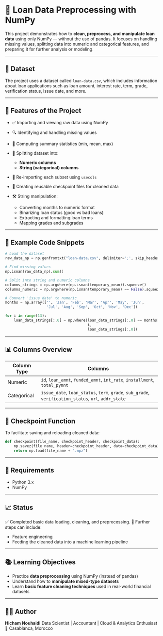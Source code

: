 # 🧮 Loan Data Preprocessing with NumPy

This project demonstrates how to **clean, preprocess, and manipulate loan data** using only NumPy — without the use of pandas. It focuses on handling missing values, splitting data into numeric and categorical features, and preparing it for further analysis or modeling.

---

## 📁 Dataset

The project uses a dataset called `loan-data.csv`, which includes information about loan applications such as loan amount, interest rate, term, grade, verification status, issue date, and more.

---

## 🧰 Features of the Project

* ✅ Importing and viewing raw data using NumPy
* 🔍 Identifying and handling missing values
* 🧠 Computing summary statistics (min, mean, max)
* 🧩 Splitting dataset into:

  * **Numeric columns**
  * **String (categorical) columns**
* 🧼 Re-importing each subset using `usecols`
* 💾 Creating reusable checkpoint files for cleaned data
* 🛠 String manipulation:

  * Converting months to numeric format
  * Binarizing loan status (good vs bad loans)
  * Extracting and formatting loan terms
  * Mapping grades and subgrades

---

## 🧪 Example Code Snippets

```python
# Load the dataset
raw_data_np = np.genfromtxt("loan-data.csv", delimiter=';', skip_header=1, autostrip=True)

# Find missing values
np.isnan(raw_data_np).sum()

# Split into string and numeric columns
columns_strings = np.argwhere(np.isnan(temporary_mean)).squeeze()
columns_numeric = np.argwhere(np.isnan(temporary_mean) == False).squeeze()
```

```python
# Convert 'issue_date' to numeric
months = np.array(['', 'Jan', 'Feb', 'Mar', 'Apr', 'May', 'Jun',
                   'Jul', 'Aug', 'Sep', 'Oct', 'Nov', 'Dec'])

for i in range(13):
    loan_data_strings[:,0] = np.where(loan_data_strings[:,0] == months[i],
                                      i,
                                      loan_data_strings[:,0])
```

---

## 📊 Columns Overview

| Column Type | Columns                                                                                               |
| ----------- | ----------------------------------------------------------------------------------------------------- |
| Numeric     | `id`, `loan_amnt`, `funded_amnt`, `int_rate`, `installment`, `total_pymnt`                            |
| Categorical | `issue_date`, `loan_status`, `term`, `grade`, `sub_grade`, `verification_status`, `url`, `addr_state` |

---

## 💾 Checkpoint Function

To facilitate saving and reloading cleaned data:

```python
def checkpoint(file_name, checkpoint_header, checkpoint_data):
    np.savez(file_name, header=checkpoint_header, data=checkpoint_data)
    return np.load(file_name + ".npz")
```

---

## 📌 Requirements

* Python 3.x
* NumPy

---

## 📈 Status

✅ Completed basic data loading, cleaning, and preprocessing.
🔄 Further steps can include:

* Feature engineering
* Feeding the cleaned data into a machine learning pipeline

---

## 📚 Learning Objectives

* Practice **data preprocessing** using NumPy (instead of pandas)
* Understand how to **manipulate mixed-type datasets**
* Learn **basic feature cleaning techniques** used in real-world financial datasets

---

## 🧑‍💻 Author

**Hicham Nouhaidi**
Data Scientist | Accountant | Cloud & Analytics Enthusiast
📍 Casablanca, Morocco


